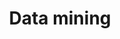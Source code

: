 ---
title: Data mining
longTitle: 'Data mining'
tags:
- gccommon
broaderTerm:
- "[[Databases]]"
french:
- "[[Exploration de donnees]]"
usedFor:
- "[[Data extraction]]"
relatedTerm:
- "[[Data processing]]"
- "[[Analytics]]"
---